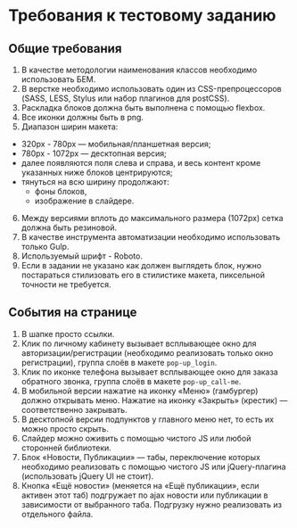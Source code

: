 # Требования к тестовому заданию

## Общие требования
1. В качестве методологии наименования классов необходимо использовать БЕМ.
2. В верстке необходимо использовать один из CSS-препроцессоров (SASS, LESS, Stylus или набор плагинов для postCSS).
3. Раскладка блоков должна быть выполнена с помощью flexbox.
4. Все иконки должны быть в png.
5. Диапазон ширин макета:
  - 320px - 780px — мобильная/планшетная версия;
  - 780px - 1072px — десктопная версия;
  - далее  появляются поля слева и справа, и весь контент кроме указанных ниже блоков центрируются;
  - тянуться на всю ширину продолжают:
    - фоны блоков,
    - изображение в слайдере.
6. Между версиями вплоть до максимального размера (1072px) сетка должна быть резиновой.
7. В качестве инструмента автоматизации необходимо использовать только Gulp.
8. Используемый шрифт - Roboto.
9. Если в задании не указано как должен выглядеть блок, нужно постараться стилизовать его в стилистике макета, пиксельной точности не требуется.

## События на странице
1. В шапке просто ссылки.
2. Клик по личному кабинету вызывает всплывающее окно для авторизации/регистрации (необходимо реализовать только окно регистрации), группа слоёв в макете `pop-up_login`.
3. Клик по иконке телефона вызывает всплывающее окно для заказа обратного звонка, группа слоёв в макете `pop-up_call-me`.
4. В мобильной версии нажатие на иконку «Меню» (гамбургер) должно открывать меню. Нажатие на иконку «Закрыть» (крестик) — соответственно закрывать.
5. В десктопной версии подпунктов у главного меню нет, то есть их можно просто скрыть.
6. Слайдер можно оживить с помощью чистого JS или любой сторонней библиотеки.
7. Блок «Новости, Публикации» — табы, переключение которых необходимо реализовать с помощью чистого JS или jQuery-плагина (использовать jQuery UI не стоит).
8. Кнопка «Ещё новости» (меняется на «Ещё публикации», если активен этот таб) подгружает по ajax новости или публикации в зависимости от выбранного таба. Подгрузку нужно реализовать из отдельного файла.
